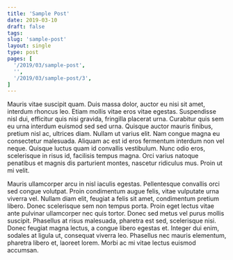 ```yaml
---
title: 'Sample Post'
date: 2019-03-10
draft: false
tags:
slug: 'sample-post'
layout: single
type: post
pages: [
  '/2019/03/sample-post',
  '',
  '/2019/03/sample-post/3',
]
---
```


Mauris vitae suscipit quam. Duis massa dolor, auctor eu nisi sit amet, interdum rhoncus leo. Etiam mollis vitae eros vitae egestas. Suspendisse nisl dui, efficitur quis nisi gravida, fringilla placerat urna. Curabitur quis sem eu urna interdum euismod sed sed urna. Quisque auctor mauris finibus, pretium nisl ac, ultrices diam. Nullam ut varius elit. Nam congue magna eu consectetur malesuada. Aliquam ac est id eros fermentum interdum non vel neque. Quisque luctus quam id convallis vestibulum. Nunc odio eros, scelerisque in risus id, facilisis tempus magna. Orci varius natoque penatibus et magnis dis parturient montes, nascetur ridiculus mus. Proin ut mi velit.

Mauris ullamcorper arcu in nisl iaculis egestas. Pellentesque convallis orci sed congue volutpat. Proin condimentum augue felis, vitae vulputate urna viverra vel. Nullam diam elit, feugiat a felis sit amet, condimentum pretium libero. Donec scelerisque sem non tempus porta. Proin eget lectus vitae ante pulvinar ullamcorper nec quis tortor. Donec sed metus vel purus mollis suscipit. Phasellus at risus malesuada, pharetra est sed, scelerisque nisi. Donec feugiat magna lectus, a congue libero egestas et. Integer dui enim, sodales at ligula ut, consequat viverra leo. Phasellus nec mauris elementum, pharetra libero et, laoreet lorem. Morbi ac mi vitae lectus euismod accumsan.
